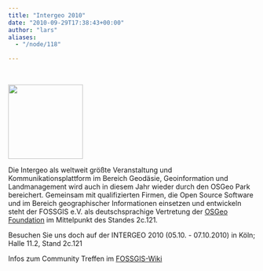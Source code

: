```yaml
---
title: "Intergeo 2010"
date: "2010-09-29T17:38:43+00:00"
author: "lars"
aliases:
  - "/node/118"

---
```


<p>&nbsp;</p>
<dl class="fg_img_left">
	<dt>
		<a href="http://www.intergeo.de" target="_new"><img src="http://www.intergeo.de/downloads/logo/key_kl.jpg" width="152px" /> </a></dt>
</dl>
<p>Die Intergeo als weltweit größte Veranstaltung und Kommunikationsplattform im Bereich Geodäsie, Geoinformation und Landmanagement wird auch in diesem Jahr wieder durch den OSGeo Park bereichert. Gemeinsam mit qualifizierten Firmen, die Open Source Software und im Bereich geographischer Informationen einsetzen und entwickeln steht der FOSSGIS e.V. als deutschsprachige Vertretung der <a href="http://www.osgeo.org" target="_new">OSGeo Foundation</a> im Mittelpunkt des Standes 2c.121.</p>
<p>Besuchen Sie uns doch auf der INTERGEO 2010 (05.10. - 07.10.2010) in Köln; Halle 11.2, Stand 2c.121</p>
<p>Infos zum Community Treffen im <a href="http://www.fossgis.de/wiki/Intergeo_2010/Community-Treffen">FOSSGIS-Wiki</a></p>
